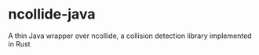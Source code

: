 # ncollide-java
A thin Java wrapper over ncollide, a collision detection library implemented in Rust 
